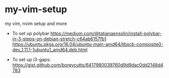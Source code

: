# my-vim-setup
my vim, nvim setup and more

- To set up polybar
https://medium.com/@tatianaensslin/install-polybar-in-3-steps-on-debian-stretch-c64ab6157fb1
https://ubuntu.pkgs.org/16.04/ubuntu-main-amd64/libxcb-composite0-dev_1.11.1-1ubuntu1_amd64.deb.html

- To set up i3-gaps:
https://gist.github.com/boreycutts/6417980039760d9d9dac0dd2148d4783

